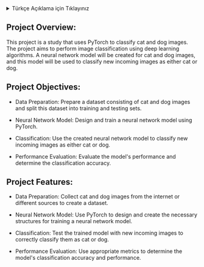 <details>
<summary>Türkçe Açıklama için Tıklayınız</summary>

## Proje Genel Bakış:

Bu proje, PyTorch kullanarak kedi ve köpek resimlerini sınıflandıran bir çalışmadır. Proje, derin öğrenme algoritmaları ile resim sınıflandırması yapmayı amaçlar. Kedi ve köpek resimleri için bir sinir ağı (neural network) modeli oluşturulacak ve bu model, yeni gelen resimleri kedi veya köpek olarak sınıflandırmak için kullanılacak.

## Proje Hedefleri:

- Veri Hazırlama: Kedi ve köpek resimlerinden oluşan bir veri seti hazırlamak ve bu veri setini eğitim ve test için ayrıştırmak.

- Sinir Ağı Modeli: PyTorch kullanarak bir sinir ağı modeli tasarlamak ve eğitmek.

- Sınıflandırma: Oluşturulan sinir ağı modeli ile yeni gelen resimleri kedi veya köpek olarak doğru bir şekilde sınıflandırmak.

- Performans Değerlendirmesi: Modelin performansını değerlendirmek ve sınıflandırma doğruluğunu belirlemek.

## Proje Özellikleri:

- Veri Hazırlama: İnternet veya farklı kaynaklardan kedi ve köpek resimlerini toplayarak bir veri seti oluşturmak.

- Sinir Ağı Modeli: PyTorch kullanarak bir sinir ağı modeli tasarlamak ve eğitmek için gerekli yapıları oluşturmak.

- Sınıflandırma: Eğitilen modeli yeni gelen resimlerle test ederek kedi ve köpek resimlerini doğru bir şekilde sınıflandırmak.

- Performans Değerlendirmesi: Modelin sınıflandırma doğruluğunu ve performansını belirlemek için uygun metrikleri kullanmak.

</details>

## Project Overview:

This project is a study that uses PyTorch to classify cat and dog images. The project aims to perform image classification using deep learning algorithms. A neural network model will be created for cat and dog images, and this model will be used to classify new incoming images as either cat or dog.

## Project Objectives:

- Data Preparation: Prepare a dataset consisting of cat and dog images and split this dataset into training and testing sets.

- Neural Network Model: Design and train a neural network model using PyTorch.

- Classification: Use the created neural network model to classify new incoming images as either cat or dog.

- Performance Evaluation: Evaluate the model's performance and determine the classification accuracy.

## Project Features:

- Data Preparation: Collect cat and dog images from the internet or different sources to create a dataset.

- Neural Network Model: Use PyTorch to design and create the necessary structures for training a neural network model.

- Classification: Test the trained model with new incoming images to correctly classify them as cat or dog.

- Performance Evaluation: Use appropriate metrics to determine the model's classification accuracy and performance.
